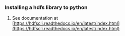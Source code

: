 ### Installing a hdfs library to python
1. See documentation at [https://hdfscli.readthedocs.io/en/latest/index.html](https://hdfscli.readthedocs.io/en/latest/index.html)
